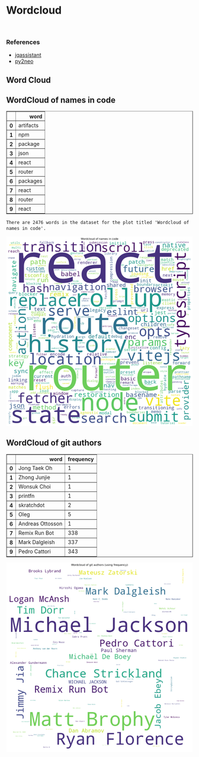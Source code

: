 # Wordcloud
<br>  

### References
- [jqassistant](https://jqassistant.org)
- [py2neo](https://py2neo.org/2021.1/)





## Word Cloud

## WordCloud of names in code




<div>
<table border="1" class="dataframe">
  <thead>
    <tr style="text-align: right;">
      <th></th>
      <th>word</th>
    </tr>
  </thead>
  <tbody>
    <tr>
      <th>0</th>
      <td>artifacts</td>
    </tr>
    <tr>
      <th>1</th>
      <td>npm</td>
    </tr>
    <tr>
      <th>2</th>
      <td>package</td>
    </tr>
    <tr>
      <th>3</th>
      <td>json</td>
    </tr>
    <tr>
      <th>4</th>
      <td>react</td>
    </tr>
    <tr>
      <th>5</th>
      <td>router</td>
    </tr>
    <tr>
      <th>6</th>
      <td>packages</td>
    </tr>
    <tr>
      <th>7</th>
      <td>react</td>
    </tr>
    <tr>
      <th>8</th>
      <td>router</td>
    </tr>
    <tr>
      <th>9</th>
      <td>react</td>
    </tr>
  </tbody>
</table>
</div>



    There are 2476 words in the dataset for the plot titled 'Wordcloud of names in code'.



    
![png](Wordcloud_files/Wordcloud_14_1.png)
    


## WordCloud of git authors




<div>
<table border="1" class="dataframe">
  <thead>
    <tr style="text-align: right;">
      <th></th>
      <th>word</th>
      <th>frequency</th>
    </tr>
  </thead>
  <tbody>
    <tr>
      <th>0</th>
      <td>Jong Taek Oh</td>
      <td>1</td>
    </tr>
    <tr>
      <th>1</th>
      <td>Zhong Junjie</td>
      <td>1</td>
    </tr>
    <tr>
      <th>2</th>
      <td>Wonsuk Choi</td>
      <td>1</td>
    </tr>
    <tr>
      <th>3</th>
      <td>printfn</td>
      <td>1</td>
    </tr>
    <tr>
      <th>4</th>
      <td>skratchdot</td>
      <td>2</td>
    </tr>
    <tr>
      <th>5</th>
      <td>Oleg</td>
      <td>5</td>
    </tr>
    <tr>
      <th>6</th>
      <td>Andreas Ottosson</td>
      <td>1</td>
    </tr>
    <tr>
      <th>7</th>
      <td>Remix Run Bot</td>
      <td>338</td>
    </tr>
    <tr>
      <th>8</th>
      <td>Mark Dalgleish</td>
      <td>337</td>
    </tr>
    <tr>
      <th>9</th>
      <td>Pedro Cattori</td>
      <td>343</td>
    </tr>
  </tbody>
</table>
</div>




    
![png](Wordcloud_files/Wordcloud_17_0.png)
    

